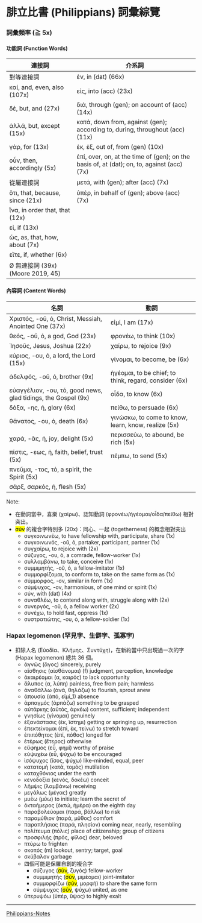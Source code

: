 # 腓立比書 (Philippians) 詞彙綜覽

### 詞彙頻率 (≧ 5x)
 
 #### 功能詞 (Function Words)

| 連接詞                             | 介系詞                                                                                        |
|---------------------------------|--------------------------------------------------------------------------------------------|
| 對等連接詞                           | ἐν, in (dat) (66x)                                                                         |
| καί, and, even, also (107x)     | εἰς, into (acc) (23x)                                                                      |
| δέ, but, and (27x)              | διά, through (gen); on account of (acc) (14x)                                              |
| ἀλλά, but, except (15x)         | κατά, down from, against (gen); according to, during, throughout (acc) (11x)               |
| γάρ, for (13x)                  | ἐκ, ἐξ, out of, from (gen) (10x)                                                           |
| οὖν, then, accordingly (5x)     | ἐπί, over, on, at the time of (gen); on the basis of, at (dat); on, to, against (acc) (7x) |
| 從屬連接詞                           | μετά, with (gen); after (acc) (7x)                                                         |
| ὅτι, that, because, since (21x) | ὑπέρ, in behalf of (gen); above (acc) (7x)                                                 |
| ἵνα, in order that, that (12x)  |                                                                                            |
| εἰ, if (13x)                    |                                                                                            |
| ὡς, as, that, how, about (7x)   |                                                                                            |
| εἴτε, if, whether (6x)          |                                                                                            |
| Ø 無連接詞 (39x) (Moore 2019, 45)   | |



 #### 內容詞 (Content Words)

| 名詞                                                            | 動詞 |
|---------------------------------------------------------------|-------------------------------------------------------|
| Χριστός, -οῦ, ὁ, Christ, Messiah, Anointed One (37x)          | εἰμί, I am (17x)                                      |
| θεός, -οῦ, ὁ, a god, God (23x)                                | φρονέω, to think (10x)                                |
| Ἰησοῦς, Jesus, Joshua (22x)                                   | χαίρω, to rejoice (9x)                                |
| κύριος, -ου, ὁ, a lord, the Lord (15x)                        | γίνομαι, to become, be (6x)                           |
| ἀδελφός, -οῦ, ὁ, brother (9x)                                 | ἡγέομαι, to be chief; to think, regard, consider (6x) |
| εὐαγγέλιον, -ου, τό, good news, glad tidings, the Gospel (9x) | οἶδα, to know (6x)                                    |
| δόξα, -ης, ἡ, glory (6x)                                      | πείθω, to persuade (6x)                               |
| θάνατος, -ου, ὁ, death (6x)                                   | γινώσκω, to come to know, learn, know, realize (5x)   |
| χαρά, -ᾶς, ἡ, joy, delight (5x)                               | περισσεύω, to abound, be rich (5x)                    |
| πίστις, -εως, ἡ, faith, belief, trust (5x)                    | πέμπω, to send (5x)                                   |
| πνεῦμα, -τος, τό, a spirit, the Spirit (5x)                   |                                                       |
| σάρξ, σαρκός, ἡ, flesh (5x)                                    | |

Note: 
- 在動詞當中，喜樂 (χαίρω)、認知動詞 (φρονέω/ἡγέομαι/οἶδα/πείθω) 相對突出。
- <mark class='verb'>σύν</mark> 的複合字特別多 (20x)：同心、一起 (togetherness) 的概念相對突出
	- συγκοινωνέω, to have fellowship with, participate, share (1x)
	- συγκοινωνός, -οῦ, ὁ, partaker, participant, partner (1x)
	- συγχαίρω, to rejoice with (2x)
	- σύζυγος, -ου, ὁ, a comrade, fellow-worker (1x)
	- συλλαμβάνω, to take, conceive (1x)
	- συμμιμητής, -οῦ, ὁ, a fellow-imitator (1x)
	- συμμορφίζομαι, to conform to, take on the same form as (1x)
	- σύμμορφος, -ον, similar in form (1x)
	- σύμψυχος, -ον, harmonious, of one mind or spirit (1x)
	- σύν, with (dat) (4x)
	- συναθλέω, to contend along with, struggle along with (2x)
	- συνεργός, -οῦ, ὁ, a fellow worker (2x)
	- συνέχω, to hold fast, oppress (1x)
	- συστρατιώτης, -ου, ὁ, a fellow-soldier (1x)


### Hapax legomenon (罕見字、生僻字、孤寡字)

- 扣除人名 (Εὐοδία、Κλήμης、Συντύχη)，在新約當中只出現過一次的字 (Hapax legomenon) 總共 36 個。
	- ἁγνῶς	(ἅγος)	sincerely, purely
	- αἴσθησις	(αἰσθάνομαι)	(f) judgment, perception, knowledge
	- ἀκαιρέομαι	(α, καιρός)	to lack opportunity
	- ἄλυπος	(α, λύπη)	painless, free from pain; harmless
	- ἀναθάλλω	(ἀνά, θηλάζω)	to flourish, sprout anew
	- ἀπουσία	(ἀπό, εἰμί_1)	absence
	- ἁρπαγμός	(ἁρπάζω)	something to be grasped
	- αὐτάρκης	(αὐτός, ἀρκέω)	content, sufficient; independent
	- γνησίως	(γίνομαι)	genuinely
	- ἐξανάστασις	(ἐκ, ἵστημι)	getting or springing up, resurrection
	- ἐπεκτείνομαι	(ἐπί, ἐκ, τείνω)	to stretch toward
	- ἐπιπόθητος	(ἐπί, πόθος)	longed for
	- ἑτέρως	(ἕτερος)	otherwise
	- εὔφημος	(εὖ, φημί)	worthy of praise
	- εὐψυχέω	(εὖ, ψύχω)	to be encouraged
	- ἰσόψυχος	(ἴσος, ψύχω)	like-minded, equal, peer
	- κατατομή	(κατά, τομός)	mutilation
	- καταχθόνιος	under the earth
	- κενοδοξία	(κενός, δοκέω)	conceit
	- λῆμψις	(λαμβάνω)	receiving
	- μεγάλως	(μέγας)	greatly
	- μυέω	(μύω)	to initiate; learn the secret of
	- ὀκταήμερος	(ὀκτώ, ἡμέρα)	on the eighth day
	- παραβολεύομαι	(παρά, βάλλω)	to risk
	- παραμύθιον	(παρά, μῦθος)	comfort
	- παραπλήσιος	(παρά, πλησίον)	coming near, nearly, resembling
	- πολίτευμα	(πόλις)	place of citizenship; group of citizens
	- προσφιλής	(πρός, φίλος)	dear, beloved
	- πτύρω	to frighten
	- σκοπός	(m) lookout, sentry; target, goal
	- σκύβαλον	garbage
	- 四個可能是保羅自創的複合字
		- σύζυγος	(<mark class='verb'>σύν</mark>, ζυγός)	fellow-worker
		- συμμιμητής	(<mark class='verb'>σύν</mark>, μιμέομαι)	joint-imitator
		- συμμορφίζω	(<mark class='verb'>σύν</mark>, μορφή)	to share the same form
		- σύμψυχος	(<mark class='verb'>σύν</mark>, ψύχω)	united, as one
	- ὑπερυψόω	(ὑπέρ, ὕψος)	to highly exalt



---
[Philippians-Notes](Philippians-Notes.md)